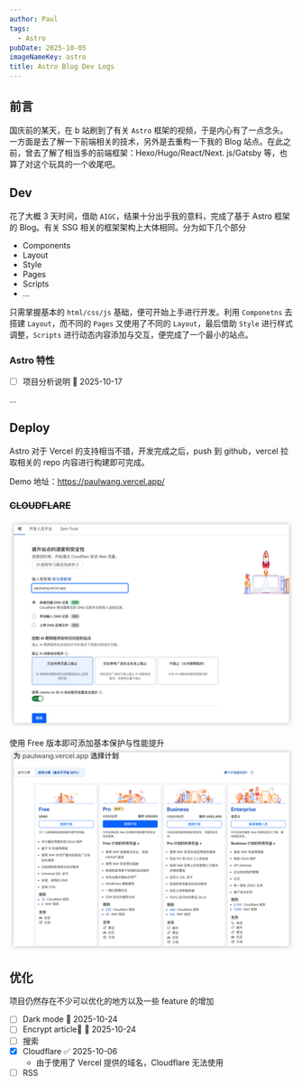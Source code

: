 ```yaml
---
author: Paul
tags:
  - Astro
pubDate: 2025-10-05
imageNameKey: astro
title: Astro Blog Dev Logs
---
```


## 前言

国庆前的某天，在 b 站刷到了有关 `Astro` 框架的视频，于是内心有了一点念头。一方面是去了解一下前端相关的技术，另外是去重构一下我的 Blog 站点。在此之前，曾去了解了相当多的前端框架：Hexo/Hugo/React/Next. js/Gatsby 等，也算了对这个玩具的一个收尾吧。

## Dev

花了大概 3 天时间，借助 `AIGC`，结果十分出乎我的意料，完成了基于 Astro 框架的 Blog。有关 SSG 相关的框架架构上大体相同。分为如下几个部分

- Components
- Layout
- Style
- Pages
- Scripts
- ...

只需掌握基本的 `html/css/js` 基础，便可开始上手进行开发。利用 `Componetns` 去搭建 `Layout`，而不同的 `Pages` 又使用了不同的 `Layout`，最后借助 `Style` 进行样式调整，`Scripts` 进行动态内容添加与交互，便完成了一个最小的站点。

### Astro 特性

- [ ] 项目分析说明 📅 2025-10-17

...

## Deploy

Astro 对于 Vercel 的支持相当不错，开发完成之后，push 到 github，vercel 拉取相关的 repo 内容进行构建即可完成。

Demo 地址：https://paulwang.vercel.app/

### ~~CLOUDFLARE~~

![](attachments/astro-20251006.png)

使用 Free 版本即可添加基本保护与性能提升
![](attachments/astro-20251006-1.png)

## 优化

项目仍然存在不少可以优化的地方以及一些 feature 的增加

- [ ] Dark mode 📅 2025-10-24
- [ ] Encrypt article🔽 📅 2025-10-24
- [ ] 搜索
- [x] Cloudflare ✅ 2025-10-06
  - 由于使用了 Vercel 提供的域名，Cloudflare 无法使用
- [ ] RSS
